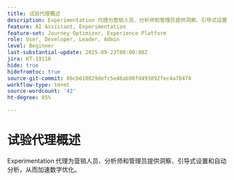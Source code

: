 ```yaml
---
title: 试验代理概述
description: Experimentation 代理为营销人员、分析师和管理员提供洞察、引导式设置和自动分析，从而加速数字优化。
feature: AI Assistant, Experimentation
feature-set: Journey Optimizer, Experience Platform
role: User, Developer, Leader, Admin
level: Beginner
last-substantial-update: 2025-09-23T00:00:00Z
jira: KT-19110
hide: true
hidefromtoc: true
source-git-commit: 86cb610029defc5e46ab98fd493892fec4a78474
workflow-type: tm+mt
source-wordcount: '42'
ht-degree: 85%

---
```


# 试验代理概述

Experimentation 代理为营销人员、分析师和管理员提供洞察、引导式设置和自动分析，从而加速数字优化。

<!-- For more information, see the [AI Assistant UI guide](https://experienceleague.adobe.com/en/docs/experience-platform/ai-assistant/ui-guide#use-discoverability).-->

